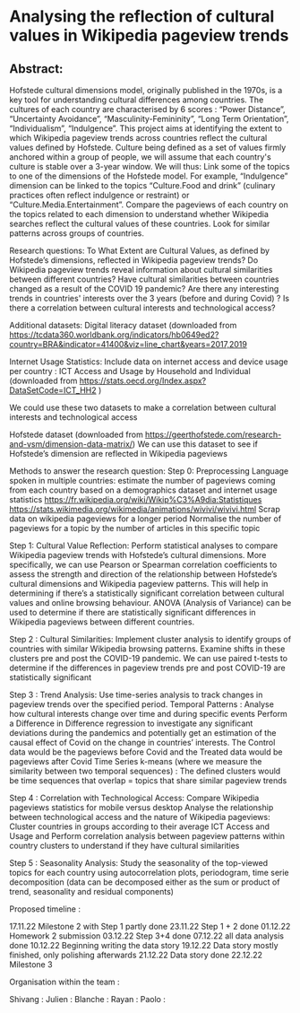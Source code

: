 # Analysing the reflection of cultural values in Wikipedia pageview trends

## Abstract: 
Hofstede cultural dimensions model, originally published in the 1970s, is a key tool for understanding cultural differences among countries. The cultures of each country are characterised by 6 scores : “Power Distance”, “Uncertainty Avoidance”, “Masculinity-Femininity”, “Long Term Orientation”, “Individualism”, “Indulgence”. 
This project aims at identifying the extent to which Wikipedia pageview trends across countries reflect the cultural values defined by Hofstede. Culture being defined as a set of values firmly anchored within a group of people, we will assume that each country's culture is stable over a 3-year window. We will thus:
Link some of the topics to one of the dimensions of the Hofstede model. For example, “Indulgence” dimension can be linked to the topics “Culture.Food and drink” (culinary practices often reflect indulgence or restraint) or “Culture.Media.Entertainment”.
Compare the pageviews of each country on the topics related to each dimension to understand whether Wikipedia searches reflect the cultural values of these countries. 
Look for similar patterns across groups of countries. 

Research questions:
To What Extent are Cultural Values, as defined by Hofstede’s dimensions, reflected in Wikipedia pageview trends?
Do Wikipedia pageview trends reveal information about cultural similarities between different countries?
Have cultural similarities between countries changed as a result of the COVID 19 pandemic?
Are there any interesting trends in countries' interests over the 3 years (before and during Covid) ? 
Is there a correlation between cultural interests and technological access?

Additional datasets:
Digital literacy dataset (downloaded from https://tcdata360.worldbank.org/indicators/hb0649ed2?country=BRA&indicator=41400&viz=line_chart&years=2017,2019

Internet Usage Statistics: Include data on internet access and device usage per country : ICT Access and Usage by Household and Individual (downloaded from https://stats.oecd.org/Index.aspx?DataSetCode=ICT_HH2 ) 

We could use these two datasets to make a correlation between cultural interests and technological access

Hofstede dataset (downloaded from https://geerthofstede.com/research-and-vsm/dimension-data-matrix/)
 We can use this dataset to see if Hofstede’s dimension are reflected in Wikipedia pageviews

Methods to answer the research question:
Step 0: Preprocessing 
Language spoken in multiple countries: estimate the number of pageviews coming from each country based on a demographics dataset and internet usage statistics
https://fr.wikipedia.org/wiki/Wikip%C3%A9dia:Statistiques
https://stats.wikimedia.org/wikimedia/animations/wivivi/wivivi.html
Scrap data on wikipedia pageviews for a longer period
Normalise the number of pageviews for a topic by the number of articles in this specific topic

Step 1: Cultural Value Reflection:
Perform statistical analyses to compare Wikipedia pageview trends with Hofstede’s cultural dimensions. More specifically, we can use Pearson or Spearman correlation coefficients to assess the strength and direction of the relationship between Hofstede’s cultural dimensions and Wikipedia pageview patterns. This will help in determining if there’s a statistically significant correlation between cultural values and online browsing behaviour.
ANOVA (Analysis of Variance) can be used to determine if there are statistically significant differences in Wikipedia pageviews between different countries.

Step 2 : Cultural Similarities:
Implement cluster analysis to identify groups of countries with similar Wikipedia browsing patterns.
Examine shifts in these clusters pre and post the COVID-19 pandemic.
We can use paired t-tests to determine if the differences in pageview trends pre and post COVID-19 are statistically significant

Step 3 : Trend Analysis:
Use time-series analysis to track changes in pageview trends over the specified period.
Temporal Patterns : Analyse how cultural interests change over time and during specific events
Perform a Difference in Difference regression to investigate any significant deviations during the pandemics and potentially get an estimation of the causal effect of Covid on the change in countries’ interests. The Control data would be the pageviews before Covid and the Treated data would be pageviews after Covid
Time Series k-means (where we measure the similarity between two temporal sequences) : The defined clusters would be time sequences that overlap = topics that share similar pageview trends 

Step 4 : Correlation with Technological Access:
Compare Wikipedia pageviews statistics for mobile versus desktop 
Analyse the relationship between technological access and the nature of Wikipedia pageviews: Cluster countries in groups according to their average ICT Access and Usage and Perform correlation analysis between pageview patterns within country clusters to understand if they have cultural similarities

Step 5 : Seasonality Analysis:
Study the seasonality of the top-viewed topics for each country using autocorrelation plots, periodogram, time serie decomposition (data can be decomposed either as the sum or product of trend, seasonality and residual components) 

Proposed timeline : 

17.11.22 Milestone 2 with Step 1 partly done
23.11.22 Step 1 + 2 done 
01.12.22 Homework 2 submission
03.12.22  Step 3+4 done
07.12.22 all data analysis done
10.12.22 Beginning writing the data story
19.12.22 Data story mostly finished, only polishing afterwards
21.12.22 Data story done
22.12.22 Milestone 3

Organisation within the team :

Shivang : 
Julien :
Blanche : 
Rayan : 
Paolo : 
